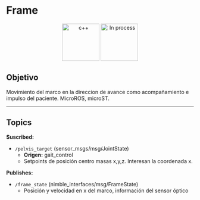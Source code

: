 # Frame

<div align="center">
    <img width=100px src="https://img.shields.io/badge/lenguage-%20c++-blue" alt="c++">
    <img width=100px src="https://img.shields.io/badge/status-in%20process-orange" alt="In process">
</div>

## Objetivo

Movimiento del marco en la direccion de avance como acompañamiento e impulso del paciente. MicroROS, microST.

---

## Topics

**Suscribed:**

- `/pelvis_target` (sensor_msgs/msg/JointState)
  - **Origen:** gait_control
  - Setpoints de posición centro masas x,y,z. Interesan la coordenada x.
  
**Publishes:**

- `/frame_state` (nimble_interfaces/msg/FrameState)
  - Posición y velocidad en x del marco, información del sensor óptico
